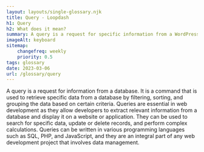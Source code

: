 ```yaml
--- 
layout: layouts/single-glossary.njk
title: Query - Loopdash
h1: Query
h2: What does it mean?
summary: A query is a request for specific information from a WordPress database, typically used to retrieve posts or pages based on certain criteria.
imageAlt: keyboard
sitemap:
	changefreq: weekly
	priority: 0.5
tags: glossary
date: 2023-03-06
url: /glossary/query
---
```


A query is a request for information from a database. It is a command that is used to retrieve specific data from a database by filtering, sorting, and grouping the data based on certain criteria. Queries are essential in web development as they allow developers to extract relevant information from a database and display it on a website or application. They can be used to search for specific data, update or delete records, and perform complex calculations. Queries can be written in various programming languages such as SQL, PHP, and JavaScript, and they are an integral part of any web development project that involves data management.